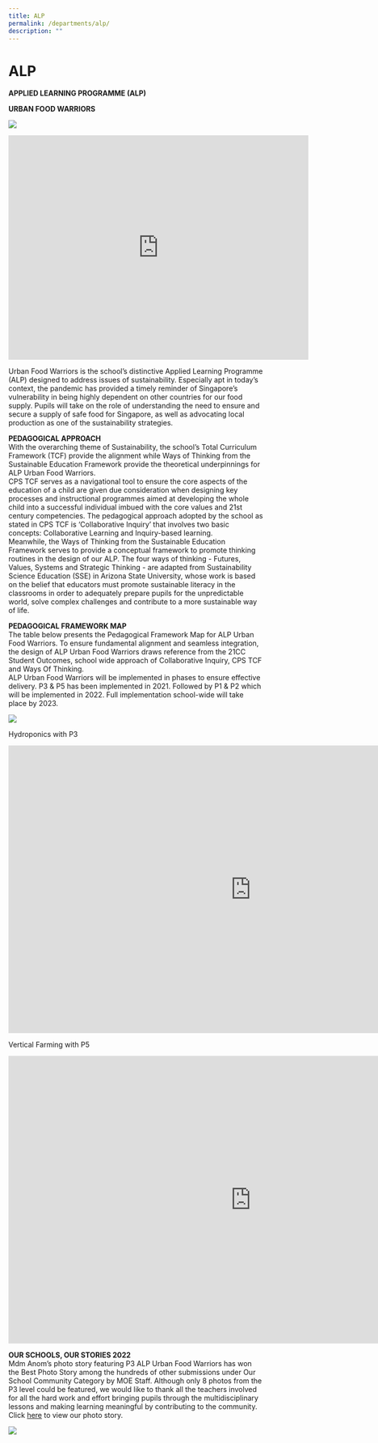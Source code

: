 ```yaml
---
title: ALP
permalink: /departments/alp/
description: ""
---
```

ALP
===

**APPLIED LEARNING PROGRAMME (ALP)**  

**URBAN FOOD WARRIORS**

![](/images/ALP%20Logo.jpg)

<iframe allowfullscreen="" allow="accelerometer; autoplay; clipboard-write; encrypted-media; gyroscope; picture-in-picture" frameborder="0" title="Urban Food Warrior ALP CPS 2021" src="https://www.youtube.com/embed/3BqlNK6s_jA" height="444" width="594"></iframe>

Urban Food Warriors is the school’s distinctive Applied Learning Programme (ALP) designed to address issues of sustainability. Especially apt in today’s context, the pandemic has provided a timely reminder of Singapore’s vulnerability in being highly dependent on other countries for our food supply. Pupils will take on the role of understanding the need to ensure and secure a supply of safe food for Singapore, as well as advocating local production as one of the sustainability strategies.  
  

**PEDAGOGICAL APPROACH**  
With the overarching theme of Sustainability, the school’s Total Curriculum Framework (TCF) provide the alignment while Ways of Thinking from the Sustainable Education Framework provide the theoretical underpinnings for ALP Urban Food Warriors.  
CPS TCF serves as a navigational tool to ensure the core aspects of the education of a child are given due consideration when designing key processes and instructional programmes aimed at developing the whole child into a successful individual imbued with the core values and 21st century competencies. The pedagogical approach adopted by the school as stated in CPS TCF is ‘Collaborative Inquiry’ that involves two basic concepts: Collaborative Learning and Inquiry-based learning.  
Meanwhile, the Ways of Thinking from the Sustainable Education Framework serves to provide a conceptual framework to promote thinking routines in the design of our ALP. The four ways of thinking - Futures, Values, Systems and Strategic Thinking - are adapted from Sustainability Science Education (SSE) in Arizona State University, whose work is based on the belief that educators must promote sustainable literacy in the classrooms in order to adequately prepare pupils for the unpredictable world, solve complex challenges and contribute to a more sustainable way of life.  
  



**PEDAGOGICAL FRAMEWORK MAP**   
The table below presents the Pedagogical Framework Map for ALP Urban Food Warriors. To ensure fundamental alignment and seamless integration, the design of ALP Urban Food Warriors draws reference from the 21CC Student Outcomes, school wide approach of Collaborative Inquiry, CPS TCF and Ways Of Thinking.  
ALP Urban Food Warriors will be implemented in phases to ensure effective delivery. P3 &amp; P5 has been implemented in 2021. Followed by P1 &amp; P2 which will be implemented in 2022. Full implementation school-wide will take place by 2023.

![](/images/ALP%20Table.jpg)

Hydroponics with P3
<iframe allowfullscreen="true" height="569" width="960" frameborder="0" src="https://docs.google.com/presentation/d/e/2PACX-1vRxk1OOzBFLiiPDM_uxesH0F5lcwoZ4FO-Yh3L30Lbzq1GrYAYTtplbNVlmO_Wub0fq7HEOz512jDuM/embed?start=false&amp;loop=false&amp;delayms=3000"></iframe>

Vertical Farming with P5
<iframe allowfullscreen="true" height="569" width="960" frameborder="0" src="https://docs.google.com/presentation/d/e/2PACX-1vQdBpjXVRGFv924pSalLxrYVAoKVMGlLyT7fS0mfF9Qnj2z7AF7kf5eNh5ihGZrTmWlNreGRwoPn69M/embed?start=false&amp;loop=false&amp;delayms=3000"></iframe>



**OUR SCHOOLS, OUR STORIES 2022**  
Mdm Anom’s photo story featuring P3 ALP Urban Food Warriors has won the Best Photo Story among the hundreds of other submissions under Our School Community Category by MOE Staff. Although only 8 photos from the P3 level could be featured, we would like to thank all the teachers involved for all the hard work and effort bringing pupils through the multidisciplinary lessons and making learning meaningful by contributing to the community. Click [here](https://www.moe.gov.sg/our-schools-our-stories/winning-stories-2022/our-school-community/moe-staff) to view our photo story.

![](/images/alp%20osos%202022.png)
